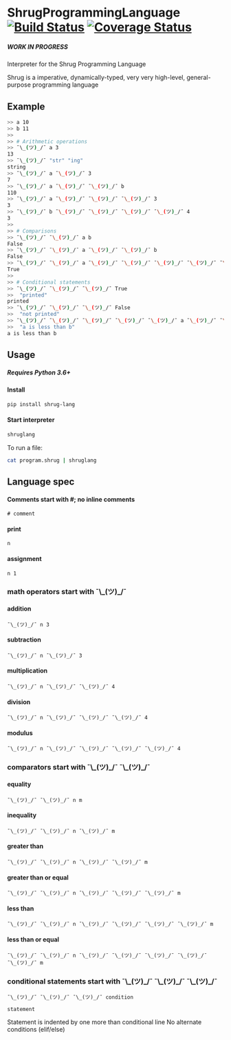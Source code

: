 # ShrugProgrammingLanguage [![Build Status](https://travis-ci.org/Ben-Wu/ShrugProgrammingLanguage.svg?branch=master)](https://travis-ci.org/Ben-Wu/ShrugProgrammingLanguage) [![Coverage Status](https://coveralls.io/repos/github/Ben-Wu/ShrugProgrammingLanguage/badge.svg)](https://coveralls.io/github/Ben-Wu/ShrugProgrammingLanguage)

##### WORK IN PROGRESS

Interpreter for the Shrug Programming Language

Shrug is a imperative, dynamically-typed, very very high-level, general-purpose programming language

## Example

```sh
>> a 10
>> b 11
>>
>> # Arithmetic operations
>> ¯\_(ツ)_/¯ a 3
13
>> ¯\_(ツ)_/¯ "str" "ing"
string
>> ¯\_(ツ)_/¯ a ¯\_(ツ)_/¯ 3
7
>> ¯\_(ツ)_/¯ a ¯\_(ツ)_/¯ ¯\_(ツ)_/¯ b
110
>> ¯\_(ツ)_/¯ a ¯\_(ツ)_/¯ ¯\_(ツ)_/¯ ¯\_(ツ)_/¯ 3
3
>> ¯\_(ツ)_/¯ b ¯\_(ツ)_/¯ ¯\_(ツ)_/¯ ¯\_(ツ)_/¯ ¯\_(ツ)_/¯ 4
3
>>
>> # Comparisons
>> ¯\_(ツ)_/¯ ¯\_(ツ)_/¯ a b
False
>> ¯\_(ツ)_/¯ ¯\_(ツ)_/¯ a ¯\_(ツ)_/¯ ¯\_(ツ)_/¯ b
False
>> ¯\_(ツ)_/¯ ¯\_(ツ)_/¯ a ¯\_(ツ)_/¯ ¯\_(ツ)_/¯ ¯\_(ツ)_/¯ ¯\_(ツ)_/¯ ¯\_(ツ)_/¯ b
True
>>
>> # Conditional statements
>> ¯\_(ツ)_/¯ ¯\_(ツ)_/¯ ¯\_(ツ)_/¯ True
>>  "printed"
printed
>> ¯\_(ツ)_/¯ ¯\_(ツ)_/¯ ¯\_(ツ)_/¯ False
>>  "not printed"
>> ¯\_(ツ)_/¯ ¯\_(ツ)_/¯ ¯\_(ツ)_/¯ ¯\_(ツ)_/¯ ¯\_(ツ)_/¯ a ¯\_(ツ)_/¯ ¯\_(ツ)_/¯ ¯\_(ツ)_/¯ ¯\_(ツ)_/¯ b
>>  "a is less than b"
a is less than b
```

## Usage

##### Requires Python 3.6+

#### Install

```sh
pip install shrug-lang
```

#### Start interpreter

```sh
shruglang
```

To run a file:

```sh
cat program.shrug | shruglang
```

## Language spec

#### Comments start with \#; no inline comments

`# comment`

#### print

`n`

#### assignment

`n 1`


### math operators start with ¯\\\_(ツ)\_/¯

#### addition

`¯\_(ツ)_/¯ n 3`

#### subtraction

`¯\_(ツ)_/¯ n ¯\_(ツ)_/¯ 3`

#### multiplication

`¯\_(ツ)_/¯ n ¯\_(ツ)_/¯ ¯\_(ツ)_/¯ 4`

#### division

`¯\_(ツ)_/¯ n ¯\_(ツ)_/¯ ¯\_(ツ)_/¯ ¯\_(ツ)_/¯ 4`

#### modulus

`¯\_(ツ)_/¯ n ¯\_(ツ)_/¯ ¯\_(ツ)_/¯ ¯\_(ツ)_/¯ ¯\_(ツ)_/¯ 4`

### comparators start with ¯\\\_(ツ)\_/¯ ¯\\\_(ツ)\_/¯

#### equality

`¯\_(ツ)_/¯ ¯\_(ツ)_/¯ n m`

#### inequality

`¯\_(ツ)_/¯ ¯\_(ツ)_/¯ n ¯\_(ツ)_/¯ m`

#### greater than

`¯\_(ツ)_/¯ ¯\_(ツ)_/¯ n ¯\_(ツ)_/¯ ¯\_(ツ)_/¯ m`

#### greater than or equal

`¯\_(ツ)_/¯ ¯\_(ツ)_/¯ n ¯\_(ツ)_/¯ ¯\_(ツ)_/¯ ¯\_(ツ)_/¯ m`

#### less than

`¯\_(ツ)_/¯ ¯\_(ツ)_/¯ n ¯\_(ツ)_/¯ ¯\_(ツ)_/¯ ¯\_(ツ)_/¯ ¯\_(ツ)_/¯ m`

#### less than or equal

`¯\_(ツ)_/¯ ¯\_(ツ)_/¯ n ¯\_(ツ)_/¯ ¯\_(ツ)_/¯ ¯\_(ツ)_/¯ ¯\_(ツ)_/¯ ¯\_(ツ)_/¯ m`

### conditional statements start with ¯\\\_(ツ)\_/¯ ¯\\\_(ツ)\_/¯ ¯\\\_(ツ)\_/¯

`¯\_(ツ)_/¯ ¯\_(ツ)_/¯ ¯\_(ツ)_/¯ condition`

    statement

Statement is indented by one more than conditional line
No alternate conditions (elif/else)

